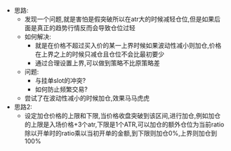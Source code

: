 - 思路:
	- 发现一个问题,就是害怕是假突破所以在atr大的时候减轻仓位,但是如果后面是真正的趋势行情反而会导致仓位过轻
	- 如何解决:
		- 就是在价格不超过买入价的某一上界时候如果波动性减小则加仓,价格在上界之上的时候只减仓且仓位不会比最初要少
		- 通过合理设置上界,可以做到策略不比原策略差
	- 问题:
		- 与挂单slot的冲突?
		- 如何防止频繁交易?
	- 尝试了在波动性减小的时候加仓,效果马马虎虎
- 思路2:
	- 设定加仓价格的上限和下限,当价格收盘突破到该区间,进行加仓,例如加仓的上限是入场价格+3个atr,下限是1个ATR,可以加仓的额外仓位为当前ratio除以开单时的ratio乘以当初开单的金额,到下限则加仓0%,上界则加仓到100%